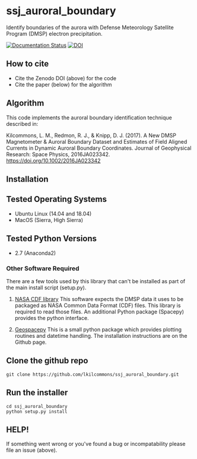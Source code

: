 # ssj_auroral_boundary
Identify boundaries of the aurora with Defense Meteorology Satellite Program (DMSP) electron precipitation.

[![Documentation Status](https://readthedocs.org/projects/ssj-auroral-boundary/badge/?version=latest)](https://ssj-auroral-boundary.readthedocs.io/en/latest/?badge=latest)
[![DOI](https://zenodo.org/badge/154356043.svg)](https://zenodo.org/badge/latestdoi/154356043)

## How to cite

* Cite the Zenodo DOI (above) for the code
* Cite the paper (below) for the algorithm

## Algorithm

This code implements the auroral boundary identification technique described in:

Kilcommons, L. M., Redmon, R. J., & Knipp, D. J. (2017). A New DMSP Magnetometer & Auroral Boundary Dataset and Estimates of Field Aligned Currents in Dynamic Auroral Boundary Coordinates. Journal of Geophysical Research: Space Physics, 2016JA023342. https://doi.org/10.1002/2016JA023342

## Installation

## Tested Operating Systems
* Ubuntu Linux (14.04 and 18.04)
* MacOS (Sierra, High Sierra)

## Tested Python Versions
* 2.7 (Anaconda2)

### Other Software Required
There are a few tools used by this library that can't be installed as part of
the main install script (setup.py).

1. [NASA CDF library](https://cdf.gsfc.nasa.gov/html/sw_and_docs.html)
This software expects the DMSP data it uses to be packaged as 
NASA Common Data Format (CDF) files. This library is required to read those
files. An additional Python package (Spacepy) provides the python interface.

2. [Geospacepy](https://github.com/lkilcommons/geospacepy-lite)
This is a small python package which provides plotting routines and datetime
handling. The installation instructions are on the Github page.

## Clone the github repo
```
git clone https://github.com/lkilcommons/ssj_auroral_boundary.git
```

## Run the installer
```
cd ssj_auroral_boundary
python setup.py install
```

## HELP!
If something went wrong or you've found a bug or incompatability please file
an issue (above).
